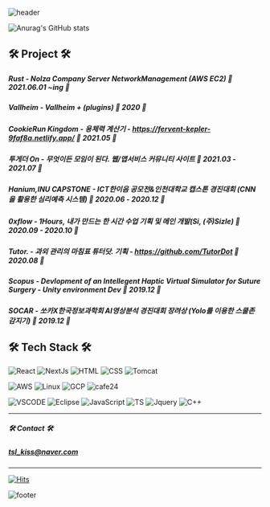 ![header](https://capsule-render.vercel.app/api?type=waving&color=timeGradient&text=Hardbird%20World&animation=twinkling&fontColor=000000&fontSize=40&fontAlign=80)


![Anurag's GitHub stats](https://github-readme-stats.vercel.app/api?username=HardBird&show_icons=true&theme=radical)

## 🛠 Project 🛠 
##### Rust - Nolza Company Server NetworkManagement (AWS EC2) 👣 2021.06.01 ~ing 👣

##### Vallheim - Vallheim + (plugins) 👣 2020 👣
##### CookieRun Kingdom - 용체력 계산기 - https://fervent-kepler-9faf8a.netlify.app/ 👣 2021.05 👣

##### 투게더 On - 무엇이든 모임이 된다. 웹/앱서비스 커뮤니티 사이트 👣 2021.03 - 2021.07 👣 
##### Hanium,INU CAPSTONE - ICT한이음 공모전&인천대학교 캡스톤 경진대회  (CNN을 활용한 심리예측 시스템) 👣 2020.06 - 2020.12 👣 
##### 0xflow - 1Hours, 내가 만드는 한 시간 수업 기획 및 메인 개발(Si, (주)Sizle) 👣 2020.09 - 2020.10 👣
##### Tutor. - 과외 관리의 마침표 튜터닷. 기획 - https://github.com/TutorDot 👣 2020.08 👣 
##### Scopus - Devlopment of an Intellegent Haptic Virtual Simulator for Suture Surgery - Unity environment Dev 👣 2019.12 👣
##### SOCAR - 쏘카X한국정보과학회 AI영상분석 경진대회 장려상 (Yolo를 이용한 스쿨존 감지기) 👣 2019.12 👣

## 🛠 Tech Stack 🛠 
<img alt="React" src ="https://img.shields.io/badge/React-61DAFB.svg?&style=for-the-badge&logo=React&logoColor=white"/> <img alt="NextJs" src ="https://img.shields.io/badge/NextJs-000000.svg?&style=for-the-badge&logo=Next.Js&logoColor=white"/>  <img alt="HTML" src ="https://img.shields.io/badge/HTML5-E34F26.svg?&style=for-the-badge&logo=HTML5&logoColor=white"/>
<img alt="CSS" src ="https://img.shields.io/badge/CSS3-1572B6.svg?&style=for-the-badge&logo=CSS3&logoColor=white"/>
<img alt="Tomcat" src ="https://img.shields.io/badge/Apache Tomcat-F8DC75.svg?&style=for-the-badge&logo=ApacheTomcat&logoColor=black"/> 

<img alt="AWS" src ="https://img.shields.io/badge/Amazon AWS-232F3E.svg?&style=for-the-badge&logo=AmazonAWS&logoColor=white"/> <img alt="Linux" src ="https://img.shields.io/badge/LinuxGSM-FCC624.svg?&style=for-the-badge&logo=Linux&logoColor=black"/> <img alt="GCP" src ="https://img.shields.io/badge/Google Cloud Platform-4285F4.svg?&style=for-the-badge&logo=GoogleCloud&logoColor=white"/> <img alt="cafe24" src ="https://img.shields.io/badge/CAFE24-336633.svg?&style=for-the-badge&logo=HomeAssistantCommunityStore&logoColor=white"/>

<img alt="VSCODE" src ="https://img.shields.io/badge/Vs Code-007ACC.svg?&style=for-the-badge&logo=VisualStudioCode&logoColor=white"/> <img alt="Eclipse" src ="https://img.shields.io/badge/Eclipse-2C2255.svg?&style=for-the-badge&logo=EclipseIDE&logoColor=white"/>  <img alt="JavaScript" src ="https://img.shields.io/badge/JavaScript-F7DF1E.svg?&style=for-the-badge&logo=JavaScript&logoColor=white"/> 
<img alt="TS" src ="https://img.shields.io/badge/TypeScript-3178C6.svg?&style=for-the-badge&logo=TypeScript&logoColor=white"/> 
<img alt="Jquery" src ="https://img.shields.io/badge/jQuery-0769AD.svg?&style=for-the-badge&logo=jQuery&logoColor=white"/> 
<img alt="C++" src ="https://img.shields.io/badge/C++-00599C.svg?&style=for-the-badge&logo=C&logoColor=white"/> 
***

##### 🛠 Contact 🛠
##### tsl_kiss@naver.com 
* * * 


[![Hits](https://hits.seeyoufarm.com/api/count/incr/badge.svg?url=https%3A%2F%2Fgithub.com%2FHardBird&count_bg=%23265801&title_bg=%23030303&icon=github.svg&icon_color=%23E7E7E7&title=hits&edge_flat=false)](https://hits.seeyoufarm.com)

![footer](https://capsule-render.vercel.app/api?type=waving&section=footer&color=timeGradient)
<!--
**HardBird/HardBird** is a ✨ _special_ ✨ repository because its `README.md` (this file) appears on your GitHub profile.

Here are some ideas to get you started:

- 🔭 I’m currently working on ...
- 🌱 I’m currently learning ...
- 👯 I’m looking to collaborate on ...
- 🤔 I’m looking for help with ...
- 💬 Ask me about ...
- 📫 How to reach me: ..
- 😄 Pronouns: ...
- ⚡ Fun fact: ...
-->

